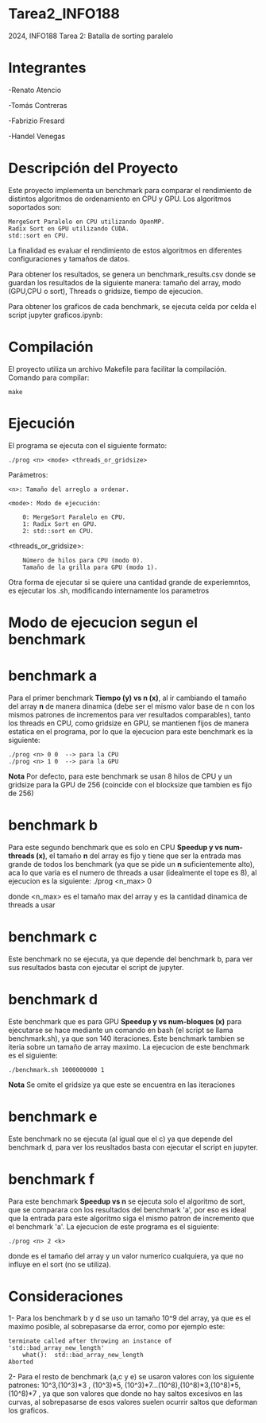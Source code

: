 # Tarea2_INFO188
2024, INFO188 Tarea 2: Batalla de sorting paralelo

# Integrantes


-Renato Atencio

-Tomás Contreras

-Fabrizio Fresard

-Handel Venegas

# Descripción del Proyecto

Este proyecto implementa un benchmark para comparar el rendimiento de distintos algoritmos de ordenamiento en CPU y GPU. Los algoritmos soportados son:

    MergeSort Paralelo en CPU utilizando OpenMP.
    Radix Sort en GPU utilizando CUDA.
    std::sort en CPU.

La finalidad es evaluar el rendimiento de estos algoritmos en diferentes configuraciones y tamaños de datos.

Para obtener los resultados, se genera un benchmark_results.csv donde se guardan los resultados de la siguiente manera:
tamaño del array, modo (GPU,CPU o sort), Threads o gridsize, tiempo de ejecucion.

Para obtener los graficos de cada benchmark, se ejecuta celda por celda el script jupyter graficos.ipynb:


# Compilación

El proyecto utiliza un archivo Makefile para facilitar la compilación. Comando para compilar:

    make

# Ejecución

El programa se ejecuta con el siguiente formato:

    ./prog <n> <mode> <threads_or_gridsize>

Parámetros:

    <n>: Tamaño del arreglo a ordenar.  

    <mode>: Modo de ejecución:

        0: MergeSort Paralelo en CPU.
        1: Radix Sort en GPU.
        2: std::sort en CPU.
        
<threads_or_gridsize>: 

        Número de hilos para CPU (modo 0).
        Tamaño de la grilla para GPU (modo 1).

Otra forma de ejecutar si se quiere una cantidad grande de experiemntos, es ejecutar los .sh, modificando internamente los parametros

# Modo de ejecucion segun el benchmark

# benchmark a
Para el primer benchmark **Tiempo (y) vs n (x)**, al ir cambiando el tamaño del array **n** de manera dinamica (debe ser el mismo valor base de n con los mismos patrones de incrementos para ver resultados comparables), tanto los threads en CPU, como gridsize en GPU, se mantienen
fijos de manera estatica en el programa, por lo que la ejecucion para este benchmark es la siguiente:

    ./prog <n> 0 0  --> para la CPU
    ./prog <n> 1 0  --> para la GPU

**Nota**
Por defecto, para este benchmark se usan 8 hilos de CPU y un gridsize para la GPU de 256 (coincide con el blocksize que tambien es fijo de 256)

# benchmark b
Para este segundo benchmark que es solo en CPU **Speedup y vs num-threads (x)**, el tamaño **n** del array es fijo y tiene que ser la entrada mas grande 
de todos los benchmark (ya que se pide  un **n** suficientemente alto), aca lo que varia es el numero de threads a usar (idealmente el tope es 8), al ejecucion es la siguiente:
    ./prog <n_max> 0 <k>

donde <n_max> es el tamaño max del array y <k> es la cantidad dinamica de threads a usar 

# benchmark c
Este benchmark no se ejecuta, ya que depende del benchmark b, para ver sus resultados basta con ejecutar el script de jupyter.

# benchmark d
Este benchmark que es para GPU **Speedup y vs num-bloques (x)** para ejecutarse se hace mediante un comando en bash (el script se llama benchmark.sh), ya que son 140 iteraciones. Este benchmark tambien se iteria sobre un tamaño de array maximo. 
La ejecucion de este benchmark es el siguiente:

    ./benchmark.sh 1000000000 1 

**Nota**
Se omite el gridsize ya que este se encuentra en las iteraciones

# benchmark e
Este benchmark no se ejecuta (al igual que el c) ya que depende del benchmark d, para ver los reusltados basta con ejecutar el script en jupyter.

# benchmark f
Para este benchmark **Speedup vs n** se ejecuta solo el algoritmo de sort, que se comparara con los resultados del benchmark 'a', por eso es ideal
que la entrada <n> para este algoritmo siga el mismo patron de incremento que el benchmark 'a'. La ejecucion de este programa es el siguiente:

    ./prog <n> 2 <k>
    
donde <n> es el tamaño del array y <k> un valor numerico cualquiera, ya que no influye en el sort (no se utiliza).

# Consideraciones  

1- Para los benchmark b y d se uso un tamaño 10^9 del array, ya que es el maximo posible, al sobrepasarse da error, como por ejemplo este:

    terminate called after throwing an instance of 'std::bad_array_new_length'
        what():  std::bad_array_new_length
    Aborted
    
2- Para el resto de benchmark (a,c y e) se usaron valores con los siguiente patrones: 10^3,(10^3)*3 , (10^3)*5, (10^3)*7...(10^8),(10^8)*3,(10^8)*5,(10^8)*7 , ya que son valores
que donde no hay saltos excesivos en las curvas, al sobrepasarse de esos valores suelen ocurrir saltos que deforman los graficos.
